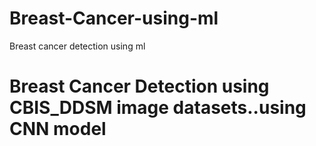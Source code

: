 # Breast-Cancer-using-ml
Breast cancer detection using ml
<h1>Breast Cancer Detection using CBIS_DDSM image datasets..using CNN model</h1>
